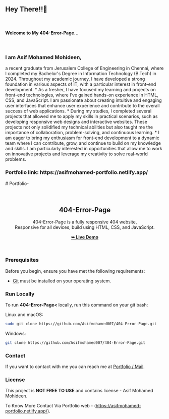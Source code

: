 <h2>Hey There!!🌝</h2><br> <h4>Welcome to My 404-Error-Page...</h4><br> <h3>I am Asif Mohamed Mohideen,</h3> <p>a recent graduate from Jerusalem College of Engineering in Chennai, where I completed my Bachelor's Degree in Information Technology (B.Tech) in 2024. Throughout my academic journey, I have developed a strong foundation in various aspects of IT, with a particular interest in front-end development. * As a fresher, I have focused my learning and projects on front-end technologies, where I’ve gained hands-on experience in HTML, CSS, and JavaScript. I am passionate about creating intuitive and engaging user interfaces that enhance user experience and contribute to the overall success of web applications. * During my studies, I completed several projects that allowed me to apply my skills in practical scenarios, such as developing responsive web designs and interactive websites. These projects not only solidified my technical abilities but also taught me the importance of collaboration, problem-solving, and continuous learning. * I am eager to bring my enthusiasm for front-end development to a dynamic team where I can contribute, grow, and continue to build on my knowledge and skills. I am particularly interested in opportunities that allow me to work on innovative projects and leverage my creativity to solve real-world problems.<p> <h3>Portfolio link: https://asifmohamed-portfolio.netlify.app/  </h3># Portfolio-


<div align="center">
  


  

  <br />
  <br />

  <h2 align="center">404-Error-Page</h2>

  404-Error-Page is a fully responsive 404 website, <br />Responsive for all devices, build using HTML, CSS, and JavaScript.

  <a href="https://404error-web.netlify.app/"><strong>➥ Live Demo</strong></a>

</div>

<br />



### Prerequisites

Before you begin, ensure you have met the following requirements:

* [Git](https://git-scm.com/downloads "Download Git") must be installed on your operating system.

### Run Locally

To run **404-Error-Page<** locally, run this command on your git bash:

Linux and macOS:

```bash
sudo git clone https://github.com/Asifmohamed007/404-Error-Page.git
```

Windows:

```bash
git clone https://github.com/Asifmohamed007/404-Error-Page.git
```

### Contact

If you want to contact with me you can reach me at [Portfolio / Mail](https://asifmohamed-portfolio.netlify.app/).

### License

This project is **NOT FREE TO USE** and contains license - Asif Mohamed Mohideen.

To Know More Contact Via Portfolio web - (https://asifmohamed-portfolio.netlify.app/).


